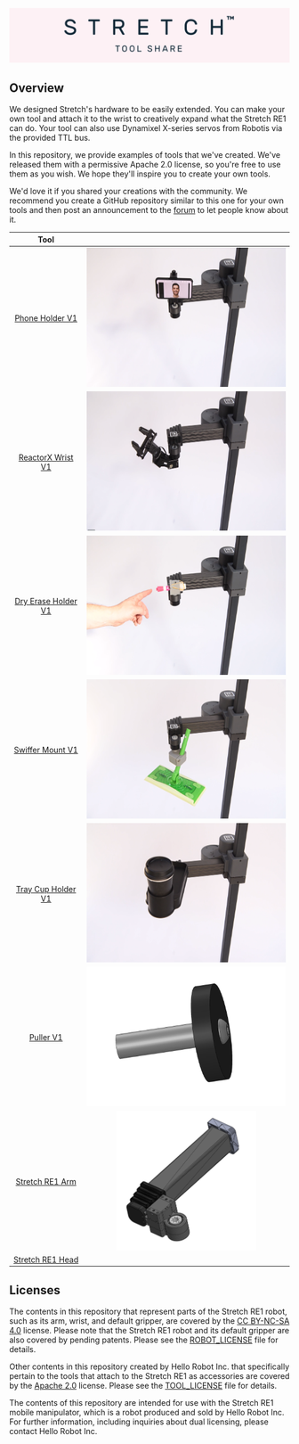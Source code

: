 ![image](images/tool_share_banner.PNG)

## Overview

We designed Stretch's hardware to be easily extended. You can make your own tool and attach it to the wrist to creatively expand what the Stretch RE1 can do. Your tool can also use Dynamixel X-series servos from Robotis via the provided TTL bus. 

In this repository, we provide examples of tools that we've created. We've released them with a permissive Apache 2.0 license, so you're free to use them as you wish. We hope they'll inspire you to create your own tools.

We'd love it if you shared your creations with the community. We recommend you create a GitHub repository similar to this one for your own tools and then post an announcement to the [forum](https://forum.hello-robot.com/) to let people know about it. 

|                    Tool                     |                                                              |
| :-----------------------------------------: | :----------------------------------------------------------: |
|     [Phone Holder V1](/phone_holder_V1)     | <img src="phone_holder_V1/images/phone_holder.png" alt="image" height="250" /> |
|   [ReactorX Wrist V1](/reactorx_wrist_V1)   | <img src="reactorx_wrist_V1/images/reactor.png" alt="image" height="250" /> |
| [Dry Erase Holder V1](/dry_erase_holder_V1) | <img src="dry_erase_holder_V1/images/marker_holder.png" alt="image" height="250" /> |
|    [Swiffer Mount V1](/swiffer_mount_V1)    | <img src="swiffer_mount_V1/images/swiffer_holder.png" alt="image" height="250" /> |
|  [Tray Cup Holder V1](/tray_cup_holder_V1)  | <img src="tray_cup_holder_V1/images/cup_holder.png" alt="image" height="250" /> |
|           [Puller V1](/puller_v1)           | <img src="puller_v1/images/drawer_pull_A.PNG" alt="image" height="250" /> |
|     [Stretch RE1 Arm](/stretch_RE1_arm)     | <img src="stretch_RE1_arm/images/arm_A.PNG" alt="image" height="250" /> |
|   [Stretch RE1 Head](./stretch_RE1_head)    |                                                              |


## Licenses

The contents in this repository that represent parts of the Stretch RE1 robot, such as its arm, wrist, and default gripper, are covered by the [CC BY-NC-SA 4.0](https://creativecommons.org/licenses/by-nc-sa/4.0/) license. Please note that the Stretch RE1 robot and its default gripper are also covered by pending patents. Please see the [ROBOT_LICENSE](ROBOT_LICENSE.md) file for details. 

Other contents in this repository created by Hello Robot Inc. that specifically pertain to the tools that attach to the Stretch RE1 as accessories are covered by the [Apache 2.0](http://www.apache.org/licenses/LICENSE-2.0) license. Please see the [TOOL_LICENSE](TOOL_LICENSE.md) file for details. 

The contents of this repository are intended for use with the Stretch RE1 mobile manipulator, which is a robot produced and sold by Hello Robot Inc. For further information, including inquiries about dual licensing, please contact Hello Robot Inc.
